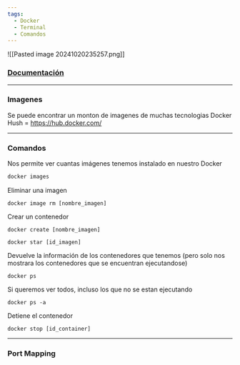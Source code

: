 ```yaml
---
tags:
  - Docker
  - Terminal
  - Comandos
---
```

![[Pasted image 20241020235257.png]]
### [Documentación](https://docs.docker.com/)


---
### Imagenes 
Se puede encontrar un monton de imagenes de muchas tecnologias
Docker Hush = https://hub.docker.com/ 


---
### Comandos

Nos permite ver cuantas imágenes tenemos instalado en nuestro Docker
``` bash
docker images
```

Eliminar una imagen
```Shell
docker image rm [nombre_imagen]
```

Crear un contenedor
```Shell
docker create [nombre_imagen]
```


```Shell
docker star [id_imagen]
```

Devuelve la información de los contenedores que tenemos (pero solo nos mostrara los contenedores que se encuentran ejecutandose)
```Shell
docker ps
```

Si queremos ver todos, incluso los que no se estan ejecutando
```Shell
docker ps -a
```

Detiene el contenedor
```Shell
docker stop [id_container]
```

---
### Port Mapping
